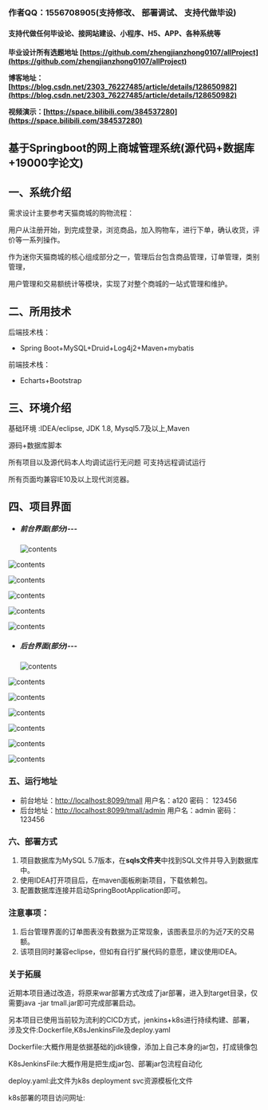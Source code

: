 ### 作者QQ：1556708905(支持修改、 部署调试、 支持代做毕设)

#### 支持代做任何毕设论、接网站建设、小程序、H5、APP、各种系统等

**毕业设计所有选题地址 [https://github.com/zhengjianzhong0107/allProject](https://github.com/zhengjianzhong0107/allProject)**

**博客地址：[https://blog.csdn.net/2303_76227485/article/details/128650982](https://blog.csdn.net/2303_76227485/article/details/128650982)**

**视频演示：[https://space.bilibili.com/384537280](https://space.bilibili.com/384537280)**


## 基于Springboot的网上商城管理系统(源代码+数据库+19000字论文)

## 一、系统介绍

需求设计主要参考天猫商城的购物流程：

用户从注册开始，到完成登录，浏览商品，加入购物车，进行下单，确认收货，评价等一系列操作。

作为迷你天猫商城的核心组成部分之一，管理后台包含商品管理，订单管理，类别管理，

用户管理和交易额统计等模块，实现了对整个商城的一站式管理和维护。

## 二、所用技术

后端技术栈：

- Spring Boot+MySQL+Druid+Log4j2+Maven+mybatis

前端技术栈：

- Echarts+Bootstrap

## 三、环境介绍

基础环境 :IDEA/eclipse, JDK 1.8, Mysql5.7及以上,Maven

源码+数据库脚本

所有项目以及源代码本人均调试运行无问题 可支持远程调试运行

所有页面均兼容IE10及以上现代浏览器。



## 四、项目界面

+ ##### 前台界面(部分)---

  ![contents](./picture/picture1.png)

![contents](./picture/picture2.png)

![contents](./picture/picture3.png)

![contents](./picture/picture4.png)

![contents](./picture/picture5.png)

![contents](./picture/picture6.png)

+ ##### 后台界面(部分)---

  ![contents](./picture/picture7.png)

![contents](./picture/picture8.png)

![contents](./picture/picture9.png)

![contents](./picture/picture10.png)

![contents](./picture/picture11.png)

![contents](./picture/picture12.png)

![contents](./picture/picture13.png)

### 五、运行地址

+ 前台地址：<http://localhost:8099/tmall>  用户名：a120   密码： 123456
+ 后台地址：<http://localhost:8099/tmall/admin>  用户名：admin   密码： 123456

### 六、部署方式

1. 项目数据库为MySQL 5.7版本，在**sqls文件夹**中找到SQL文件并导入到数据库中。
2. 使用IDEA打开项目后，在maven面板刷新项目，下载依赖包。
3. 配置数据库连接并启动SpringBootApplication即可。

### 注意事项：

1. 后台管理界面的订单图表没有数据为正常现象，该图表显示的为近7天的交易额。
2. 该项目同时兼容eclipse，但如有自行扩展代码的意愿，建议使用IDEA。

### 关于拓展

近期本项目通过改造，将原来war部署方式改成了jar部署，进入到target目录，仅需要java -jar tmall.jar即可完成部署启动。

另本项目已使用当前较为流利的CICD方式，jenkins+k8s进行持续构建、部署，涉及文件:Dockerfile,K8sJenkinsFile及deploy.yaml

Dockerfile:大概作用是依据基础的jdk镜像，添加上自己本身的jar包，打成镜像包

K8sJenkinsFile:大概作用是把生成jar包、部署jar包流程自动化

deploy.yaml:此文件为k8s deployment svc资源模板化文件

k8s部署的项目访问网址: 


